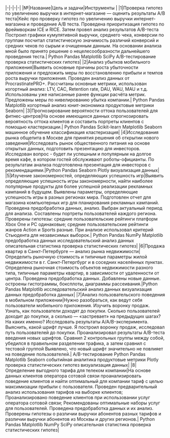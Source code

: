 |-|-|-|-|
|№|Название|Цель и задачи|Инструменты |
|1|Проверка гипотез по увеличению выручки в интернет-магазине — оценить результаты A/B теста|Кейс про проверку гипотез по увеличению выручки интернет-магазина и проведение A/B теста.  Проведена приоритизация гипотез по фреймворкам ICE и RICE. Затем провел анализ результатов A/B-теста Построил графики кумулятивной выручки, среднего чека, конверсии по группам посчитал статистическую значимость различий конверсий и средних чеков по сырым и очищенным данным. На основании анализа мной было принято решение о нецелесообразности дальнейшего проведения теста.| Python Pandas Matplotlib SciPy A/B-тестирование проверка статистических гипотез|
|2|Анализ убытков мобильного приложения|Выявить основные причины роста убыточности приложения и предложить меры по восстановлению прибыли и темпов роста выручки приложения.  Проведен анализ данных от ProcrastinatePRO+. Рассчитаны основные метрики, использован когортный анализ: LTV, CAC, Retention rate, DAU, WAU, MAU и т.д. Использованы уже написанные ранее функции расчёта метрик. Предложены меры по нивелированию убытка компании.| Python Pandas Matplotlib когортный анализ юнит-экономика продуктовые метрики Seaborn|
|3|Прогнозирование вероятности оттока пользователей для фитнес-центров|На основе имеющихся данных спрогнозировать вероятность оттока клиентов и составить портреты клиентов с помощью кластеризации.| Python Pandas Scikit-learn Matplotlib Seaborn машинное обучение классификация кластеризация|
|4|Исследования рынка общепита в Москве для принятия решения об открытии нового заведения|Исследовать рынок общественного питания на основе открытых данных, подготовить презентацию для инвесторов.  Исследован вопрос - будет ли успешным и популярным на долгое время кафе, в котором гостей обслуживают роботы-официанты. По результатам анализа подготовлена презентация для инвесторов с рекомендациями.|Python Pandas Seaborn Plotly визуализация данных|
|5|Изучение закономерностей, определяющих успешность игр|Выявить определяющие успешность игры закономерности, найти наиболее популярные продукты для более успешной реализации рекламных кампаний в будущем.  Выявлены параметры, определяющие успешность игры в разных регионах мира. Подготовлен отчет для магазина компьютерных игр для планирования рекламных кампаний. Проведена предобработка данных, анализ. Выбран актуальный период для анализа. Составлены портреты пользователей каждого региона. Проверены гипотезы: средние пользовательские рейтинги платформ Xbox One и PC одинаковые; средние пользовательские рейтинги жанров Action и Sports разные. При анализе использовал критерий Стьюдента для независимых выборок.| Python Pandas NumPy Matplotlib предобработка данных исследовательский анализ данных описательная статистика проверка статистических гипотез|
|6|Продажа квартир в Санкт-Петербурге — анализ рынка недвижимости|Определить рыночную стоимость и типичные параметры жилой недвижимости в г. Санкт-Петергбург и в соседних населённых пунктах.  Определена рыночная стоимость объектов недвижимости разного типа, типичные параметры квартир, в зависимости от удаленности от центра. Проведена предобработка данных. Добавлены новые данные. остроены гистограммы, боксплоты, диаграммы рассеивания.|Python Pandas Matplotlib исследовательский анализ данных визуализация данных предобработка данных|
|7|Анализ пользовательского поведения в мобильном приложении|Нужно разобраться, как ведут себя пользователи мобильного приложения. Изучить воронку продаж. Узнать, как пользователи доходят до покупки. Сколько пользователей доходит до покупки, а сколько — «застревает» на предыдущих шагах? На каких именно? Исследовать результаты A/A/B-эксперимента. Выяснить, какой шрифт лучше.  Я построил воронку продаж, исследовал путь пользователей до покупки. Проанализировал результаты A/B-теста введения новых шрифтов. Сравнил 2 контрольных группы между собой, убедился в правильном разделении трафика, а затем сравнил с тестовой группой Выявлено, что новый шрифт значительно не повлияет на поведение пользователей.| A/B-тестирование Python Pandas Matplotlib Seaborn событийная аналитика продуктовые метрики Plotly проверка статистических гипотез визуализация данных|
|8|Определение выгодного тарифа для телеком компании|На основе данных клиентов оператора сотовой связи проанализировать поведение клиентов и найти оптимальный для компании тариф с целью максимизации прибыли с пользователя.  Проведен предварительный анализ использования тарифов на выборке клиентов; Проанализировано поведение клиентов при использовании услуг оператора сотовой связи; Рекомендованы оптимальные наборы услуг для пользователей. Проведена предобработка данных и их анализ. Проверены гипотезы о различии выручки абонентов разных тарифов и различии выручки абонентов из Москвы и других регионов.| Python Pandas Matplotlib NumPy SciPy описательная статистика проверка статистических гипотез|
